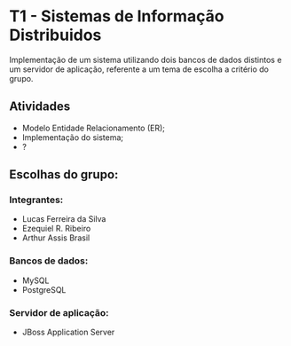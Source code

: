 # T1 - Sistemas de Informação Distribuidos
Implementação de um sistema utilizando dois bancos de dados distintos e um servidor de aplicação, referente a um tema de escolha a critério do grupo.

## Atividades
- Modelo Entidade Relacionamento (ER);
- Implementação do sistema;
- ?

## Escolhas do grupo:
### Integrantes:
- Lucas Ferreira da Silva
- Ezequiel R. Ribeiro
- Arthur Assis Brasil

### Bancos de dados:
- MySQL
- PostgreSQL

### Servidor de aplicação:
- JBoss Application Server
